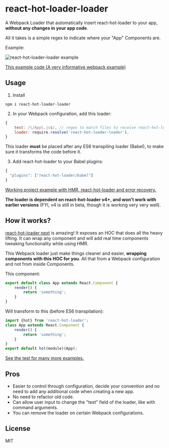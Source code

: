# react-hot-loader-loader
A Webpack Loader that automatically insert react-hot-loader to your app, **without any changes in your app code**.

All it takes is a simple regex to indicate where your "App" Components are.

Example:

![react-hot-loader-loader example](https://i.imgur.com/PQDkTdW.gif)

[This example code (A very informative webpack example)](https://github.com/NoamELB/react-hot-loader-loader/tree/master/examples/webpack)

## Usage
1. Install
```
npm i react-hot-loader-loader
```

2. In your Webpack configuration, add this loader:
```js
{
    test: /\/App\.js$/, // regex to match files to receive react-hot-loader functionality 
    loader: require.resolve('react-hot-loader-loader'),
}
```
This loader **must** be placed after any ES6 transpiling loader (Babel), to make sure it transforms the code before it.

3. Add react-hot-loader to your Babel plugins:
```js
{
  "plugins": ["react-hot-loader/babel"]
}
```

[Working project example with HMR,  react-hot-loader and error recovery.](https://github.com/NoamELB/react-hot-loader-loader/tree/master/examples/webpack)

**The loader is dependent on react-hot-loader v4+, and won't work with earlier versions** (FYI, v4 is still in beta, though it is working very very well).

## How it works?
[react-hot-loader next](https://github.com/gaearon/react-hot-loader/tree/next) is amazing! It exposes an HOC that does all the heavy lifting. It can wrap any component and will add real time components tweaking functionality while using HMR.

This Webpack loader just make things cleaner and easier, **wrapping components with this HOC for you**. All that from a Webpack configuration and not from inside Components. 

This component:
```js
export default class App extends React.Component {
    render() {
        return 'something';
    }
}
```
Will transform to this (before ES6 transpilation):
```js
import {hot} from 'react-hot-loader';
class App extends React.Component {
    render() {
        return 'something';
    }
}
export default hot(module)(App);
```

[See the test for many more examples.](https://github.com/NoamELB/react-hot-loader-loader/blob/master/test/exampleFiles.js)

## Pros
* Easier to control through configuration, decide your convention and no need to add any additional code when creating a new app.
* No need to refactor old code.
* Can allow user input to change the "test" field of the loader, like with command arguments.
* You can remove the loader on certain Webpack configurations.

## License
MIT